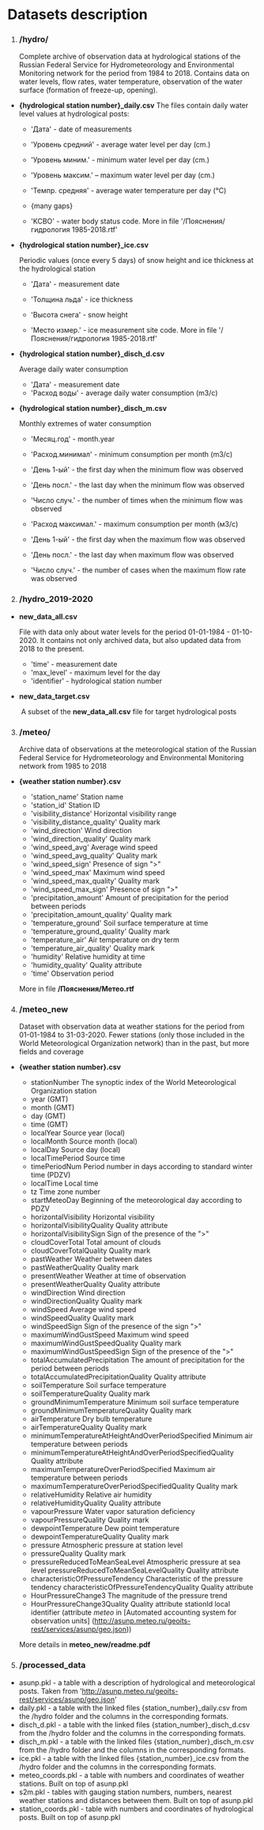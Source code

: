 # Datasets description



1. ### /hydro/

   Complete archive of observation data at hydrological stations of the Russian Federal Service for Hydrometeorology and Environmental Monitoring network for the period from 1984 to 2018. Contains data on water levels, flow rates, water temperature, observation of the water surface (formation of freeze-up, opening).

- **{hydrological station number}_daily.csv**
   The files contain daily water level values at hydrological posts:

  - 'Дата' - date of measurements

  - 'Уровень средний' - average water level per day (cm.)

  - 'Уровень миним.' - minimum water level per day (cm.)

  - 'Уровень максим.' – maximum water level per day (cm.)

  - 'Темпр. средняя' - average water temperature per day (°C)

  - {many gaps}

  - 'KCBO' - water body status code. More in file '/Пояснения/гидрология 1985-2018.rtf'

- **{hydrological station number}_ice.csv** 

  Periodic values (once every 5 days) of snow height and ice thickness at the hydrological station

  * 'Дата' - measurement date

  * 'Толщина льда' - ice thickness
  * 'Высота снега' - snow height
  * 'Место измер.' - ice measurement site code. More in file '/Пояснения/гидрология 1985-2018.rtf'

- **{hydrological station number}_disch_d.csv**

  Average daily water consumption

  - 'Дата' - measurement date
  - 'Расход воды' - average daily water consumption (m3/с)

- **{hydrological station number}_disch_m.csv** 

  Monthly extremes of water consumption

  *  'Месяц.год' - month.year

  *  'Расход.минимал' - minimum consumption per month (m3/с)

  * 'День 1-ый' - the first day when the minimum flow was observed

  * 'День посл.' - the last day when the minimum flow was observed

  * 'Число случ.' - the number of times when the minimum flow was observed

  * 'Расход максимал.' - maximum consumption per month (м3/с)

  * 'День 1-ый' - the first day when the maximum flow was observed

  * 'День посл.' - the last day when maximum flow was observed

  * 'Число случ.' - the number of cases when the maximum flow rate was observed

    

2. ### /hydro_2019-2020

- **new_data_all.csv**

  File with data only about water levels for the period 01-01-1984 - 01-10-2020. It contains not only archived data, but also updated data from 2018 to the present.

  - 'time' - measurement date
  - 'max_level' - maximum level for the day
  - 'identifier' - hydrological station number

- **new_data_target.csv** 

  ​	A subset of the **new_data_all.csv** file for target hydrological posts

  

3. ### /meteo/

   Archive data of observations at the meteorological station of the Russian Federal Service for Hydrometeorology and Environmental Monitoring network from 1985 to 2018

* **{weather station number}.csv**

  * 'station_name' Station name
  * 'station_id' Station ID
  * 'visibility_distance' Horizontal visibility range
  * 'visibility_distance_quality' Quality mark
  * 'wind_direction' Wind direction
  * 'wind_direction_quality' Quality mark
  * 'wind_speed_avg' Average wind speed
  * 'wind_speed_avg_quality' Quality mark
  * 'wind_speed_sign' Presence of sign ">"
  * 'wind_speed_max' Maximum wind speed
  * 'wind_speed_max_quality' Quality mark
  * 'wind_speed_max_sign' Presence of sign ">"
  * 'precipitation_amount' Amount of precipitation for the period between periods
  * 'precipitation_amount_quality' Quality mark
  * 'temperature_ground' Soil surface temperature at time
  * 'temperature_ground_quality' Quality mark
  * 'temperature_air' Air temperature on dry term
  * 'temperature_air_quality' Quality mark
  * 'humidity' Relative humidity at time
  * 'humidity_quality' Quality attribute
  * 'time' Observation period

  More in file **/Пояснения/Метео.rtf**

  

4. ### /meteo_new

   Dataset with observation data at weather stations for the period from 01-01-1984 to 31-03-2020. Fewer stations (only those included in the World Meteorological Organization network) than in the past, but more fields and coverage

* **{weather station number}.csv**  
  * stationNumber The synoptic index of the World Meteorological Organization station
  * year (GMT)
  * month (GMT)
  * day (GMT)
  * time (GMT)
  * localYear Source year (local)
  * localMonth Source month (local)
  * localDay Source day (local)
  * localTimePeriod Source time
  * timePeriodNum Period number in days according to standard winter time (PDZV)
  * localTime Local time
  * tz Time zone number
  * startMeteoDay Beginning of the meteorological day according to PDZV
  * horizontalVisibility Horizontal visibility
  * horizontalVisibilityQuality Quality attribute
  * horizontalVisibilitySign Sign of the presence of the ">"
  * cloudCoverTotal Total amount of clouds
  * cloudCoverTotalQuality Quality mark
  * pastWeather Weather between dates
  * pastWeatherQuality Quality mark
  * presentWeather Weather at time of observation
  * presentWeatherQuality Quality attribute
  * windDirection Wind direction
  * windDirectionQuality Quality mark
  * windSpeed Average wind speed
  * windSpeedQuality Quality mark
  * windSpeedSign Sign of the presence of the sign ">"
  * maximumWindGustSpeed Maximum wind speed
  * maximumWindGustSpeedQuality Quality mark
  * maximumWindGustSpeedSign Sign of the presence of the ">"
  * totalAccumulatedPrecipitation The amount of precipitation for the period between periods
  * totalAccumulatedPrecipitationQuality Quality attribute
  * soilTemperature Soil surface temperature
  * soilTemperatureQuality Quality mark
  * groundMinimumTemperature Minimum soil surface temperature
  * groundMinimumTemperatureQuality Quality mark
  * airTemperature Dry bulb temperature
  * airTemperatureQuality Quality mark
  * minimumTemperatureAtHeightAndOverPeriodSpecified Minimum air temperature between periods
  * minimumTemperatureAtHeightAndOverPeriodSpecifiedQuality Quality attribute
  * maximumTemperatureOverPeriodSpecified Maximum air temperature between periods
  * maximumTemperatureOverPeriodSpecifiedQuality Quality mark
  * relativeHumidity Relative air humidity
  * relativeHumidityQuality Quality attribute
  * vapourPressure Water vapor saturation deficiency
  * vapourPressureQuality Quality mark
  * dewpointTemperature Dew point temperature
  * dewpointTemperatureQuality Quality mark
  * pressure Atmospheric pressure at station level
  * pressureQuality Quality mark
  * pressureReducedToMeanSeaLevel Atmospheric pressure at sea level pressureReducedToMeanSeaLevelQuality Quality attribute
  * characteristicOfPressureTendency Characteristic of the pressure tendency characteristicOfPressureTendencyQuality Quality attribute
  * HourPressureChange3 The magnitude of the pressure trend
  * HourPressureChange3Quality Quality attribute stationId local identifier (attribute _meteo_ in [Automated accounting system for observation units] (http://asunp.meteo.ru/geoits-rest/services/asunp/geo.json))

  More details in **meteo_new/readme.pdf**



5. ### /processed_data

- asunp.pkl - a table with a description of hydrological and meteorological posts. Taken from 'http://asunp.meteo.ru/geoits-rest/services/asunp/geo.json'
- daily.pkl - a table with the linked files {station_number}_daily.csv from the /hydro folder and the columns in the corresponding formats.
- disch_d.pkl - a table with the linked files {station_number}_disch_d.csv from the /hydro folder and the columns in the corresponding formats.
- disch_m.pkl - a table with the linked files {station_number}_disch_m.csv from the /hydro folder and the columns in the corresponding formats.
- ice.pkl - a table with the linked files {station_number}_ice.csv from the /hydro folder and the columns in the corresponding formats.
- meteo_coords.pkl - a table with numbers and coordinates of weather stations. Built on top of asunp.pkl
- s2m.pkl - tables with gauging station numbers, numbers, nearest weather stations and distances between them. Built on top of asunp.pkl
- station_coords.pkl - table with numbers and coordinates of hydrological posts. Built on top of asunp.pkl
